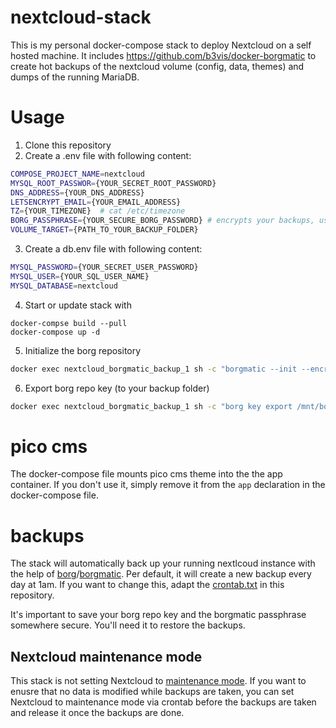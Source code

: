 # nextcloud-stack
This is my personal docker-compose stack to deploy Nextcloud on a self hosted machine. It includes https://github.com/b3vis/docker-borgmatic to create hot backups of the nextcloud volume (config, data, themes) and dumps of the running MariaDB.
# Usage
1. Clone this repository
2. Create a .env file with following content:
```bash
COMPOSE_PROJECT_NAME=nextcloud
MYSQL_ROOT_PASSWOR={YOUR_SECRET_ROOT_PASSWORD}
DNS_ADDRESS={YOUR_DNS_ADDRESS}
LETSENCRYPT_EMAIL={YOUR_EMAIL_ADDRESS}
TZ={YOUR_TIMEZONE}  # cat /etc/timezone
BORG_PASSPHRASE={YOUR_SECURE_BORG_PASSWORD} # encrypts your backups, useful to upload the archive to services like AWS Glacier
VOLUME_TARGET={PATH_TO_YOUR_BACKUP_FOLDER}
```
3. Create a db.env file with following content:
```bash
MYSQL_PASSWORD={YOUR_SECRET_USER_PASSWORD}
MYSQL_USER={YOUR_SQL_USER_NAME}
MYSQL_DATABASE=nextcloud
```
4. Start or update stack with 
```
docker-compse build --pull
docker-compose up -d
```
5. Initialize the borg repository
```bash
docker exec nextcloud_borgmatic_backup_1 sh -c "borgmatic --init --encryption repokey-blake2"
```
6. Export borg repo key (to your backup folder)
```bash
docker exec nextcloud_borgmatic_backup_1 sh -c "borg key export /mnt/borg-repository /mnt/borg-repository/key-export.txt"
```
# pico cms
The docker-compose file mounts pico cms theme into the the app container. If you don't use it, simply remove it from the `app` declaration in the docker-compose file.

# backups
The stack will automatically back up your running nextlcoud instance with the help of [borg](https://borgbackup.readthedocs.io/en/stable/index.html)/[borgmatic](https://torsion.org/borgmatic/). Per default, it will create a new backup every day at 1am. If you want to change this, adapt the [crontab.txt](https://github.com/fezu54/nextcloud-stack/blob/main/backup/borgmatic.d/crontab.txt) in this repository.

It's important to save your borg repo key and the borgmatic passphrase somewhere secure. You'll need it to restore the backups.
## Nextcloud maintenance mode
This stack is not setting Nextcloud to [maintenance mode](https://docs.nextcloud.com/server/latest/admin_manual/maintenance/backup.html#maintenance-mode). If you want to enusre that no data is modified while backups are taken, you can set Nextcloud to maintenance mode via crontab before the backups are taken and release it once the backups are done.
